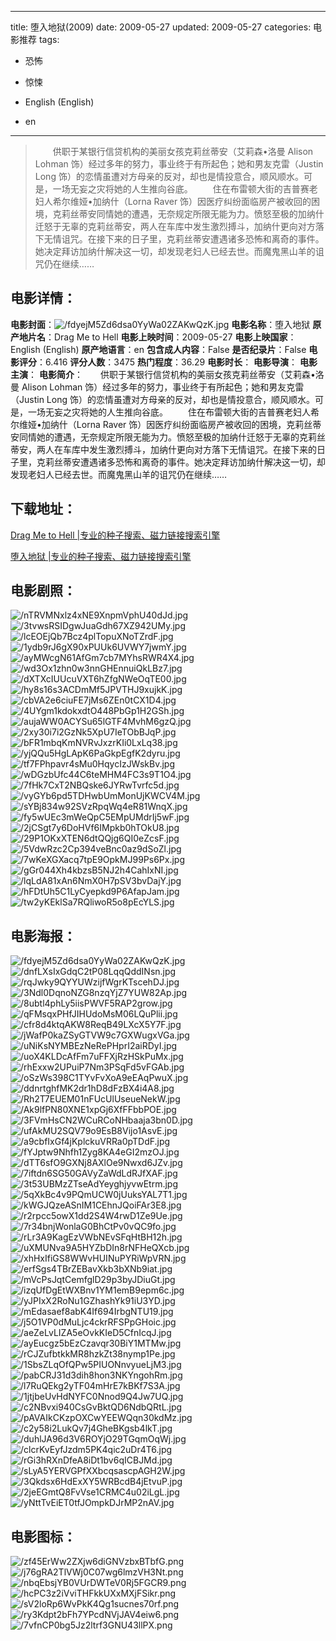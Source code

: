 
---
title: 堕入地狱(2009)
date: 2009-05-27
updated: 2009-05-27
categories: 电影推荐
tags:
- 恐怖
- 惊悚

- English (English)
- en
---


> 　　供职于某银行信贷机构的美丽女孩克莉丝蒂安（艾莉森•洛曼 Alison Lohman 饰）经过多年的努力，事业终于有所起色；她和男友克雷（Justin Long 饰）的恋情虽遭对方母亲的反对，却也是情投意合，顺风顺水。可是，一场无妄之灾将她的人生推向谷底。 　　住在布雷顿大街的吉普赛老妇人希尔维娅•加纳什（Lorna Raver 饰）因医疗纠纷面临房产被收回的困境，克莉丝蒂安同情她的遭遇，无奈规定所限无能为力。愤怒至极的加纳什迁怒于无辜的克莉丝蒂安，两人在车库中发生激烈搏斗，加纳什更向对方落下无情诅咒。在接下来的日子里，克莉丝蒂安遭遇诸多恐怖和离奇的事件。她决定拜访加纳什解决这一切，却发现老妇人已经去世。而魔鬼黑山羊的诅咒仍在继续……

## **电影详情**：

**电影封面**：<img src="https://image.tmdb.org/t/p/w200/fdyejM5Zd6dsa0YyWa02ZAKwQzK.jpg" alt="/fdyejM5Zd6dsa0YyWa02ZAKwQzK.jpg" title="/fdyejM5Zd6dsa0YyWa02ZAKwQzK.jpg">
**电影名称**：堕入地狱
**原产地片名**：Drag Me to Hell
**电影上映时间**：2009-05-27
**电影上映国家**：English (English)
**原产地语言**：en
**包含成人内容**：False
**是否纪录片**：False
**电影评分**：6.416
**评分人数**：3475
**热门程度**：36.29
**电影时长**：
**电影导演**：
**电影主演**：
**电影简介**：　　供职于某银行信贷机构的美丽女孩克莉丝蒂安（艾莉森•洛曼 Alison Lohman 饰）经过多年的努力，事业终于有所起色；她和男友克雷（Justin Long 饰）的恋情虽遭对方母亲的反对，却也是情投意合，顺风顺水。可是，一场无妄之灾将她的人生推向谷底。 　　住在布雷顿大街的吉普赛老妇人希尔维娅•加纳什（Lorna Raver 饰）因医疗纠纷面临房产被收回的困境，克莉丝蒂安同情她的遭遇，无奈规定所限无能为力。愤怒至极的加纳什迁怒于无辜的克莉丝蒂安，两人在车库中发生激烈搏斗，加纳什更向对方落下无情诅咒。在接下来的日子里，克莉丝蒂安遭遇诸多恐怖和离奇的事件。她决定拜访加纳什解决这一切，却发现老妇人已经去世。而魔鬼黑山羊的诅咒仍在继续……

## **下载地址**：
[Drag Me to Hell |专业的种子搜索、磁力链接搜索引擎](https://movie.amd794.com:2083/?search=Drag%20Me%20to%20Hell&ordering=&mode=match_phrase&page_size=10&page=1)

[堕入地狱 |专业的种子搜索、磁力链接搜索引擎](https://movie.amd794.com:2083/?search=%E5%A0%95%E5%85%A5%E5%9C%B0%E7%8B%B1&ordering=&mode=match_phrase&page_size=10&page=1)
 

## **电影剧照**：
<img src="https://image.tmdb.org/t/p/original/nTRVMNxlz4xNE9XnpmVphU40dJd.jpg" alt="/nTRVMNxlz4xNE9XnpmVphU40dJd.jpg" title="/nTRVMNxlz4xNE9XnpmVphU40dJd.jpg"><img src="https://image.tmdb.org/t/p/original/3tvwsRSIDgwJuaGdh67XZ942UMy.jpg" alt="/3tvwsRSIDgwJuaGdh67XZ942UMy.jpg" title="/3tvwsRSIDgwJuaGdh67XZ942UMy.jpg"><img src="https://image.tmdb.org/t/p/original/lcEOEjQb7Bcz4plTopuXNoTZrdF.jpg" alt="/lcEOEjQb7Bcz4plTopuXNoTZrdF.jpg" title="/lcEOEjQb7Bcz4plTopuXNoTZrdF.jpg"><img src="https://image.tmdb.org/t/p/original/1ydb9rJ6gX90xPUUk6UVWY7jwmY.jpg" alt="/1ydb9rJ6gX90xPUUk6UVWY7jwmY.jpg" title="/1ydb9rJ6gX90xPUUk6UVWY7jwmY.jpg"><img src="https://image.tmdb.org/t/p/original/ayMWcgN61AfGm7cb7MYhsRWR4X4.jpg" alt="/ayMWcgN61AfGm7cb7MYhsRWR4X4.jpg" title="/ayMWcgN61AfGm7cb7MYhsRWR4X4.jpg"><img src="https://image.tmdb.org/t/p/original/wd3Ox1zhn0w3nnGHEnnuiQkLBz7.jpg" alt="/wd3Ox1zhn0w3nnGHEnnuiQkLBz7.jpg" title="/wd3Ox1zhn0w3nnGHEnnuiQkLBz7.jpg"><img src="https://image.tmdb.org/t/p/original/dXTXcIUUcuVXT6hZfgNWeOqTE00.jpg" alt="/dXTXcIUUcuVXT6hZfgNWeOqTE00.jpg" title="/dXTXcIUUcuVXT6hZfgNWeOqTE00.jpg"><img src="https://image.tmdb.org/t/p/original/hy8s16s3ACDmMf5JPVTHJ9xujkK.jpg" alt="/hy8s16s3ACDmMf5JPVTHJ9xujkK.jpg" title="/hy8s16s3ACDmMf5JPVTHJ9xujkK.jpg"><img src="https://image.tmdb.org/t/p/original/cbVA2e6ciuFE7jMs6ZEn0tCX1D4.jpg" alt="/cbVA2e6ciuFE7jMs6ZEn0tCX1D4.jpg" title="/cbVA2e6ciuFE7jMs6ZEn0tCX1D4.jpg"><img src="https://image.tmdb.org/t/p/original/4UYgm1kdokxdtO448PbGp1H2GSh.jpg" alt="/4UYgm1kdokxdtO448PbGp1H2GSh.jpg" title="/4UYgm1kdokxdtO448PbGp1H2GSh.jpg"><img src="https://image.tmdb.org/t/p/original/aujaWW0ACYSu65lGTF4MvhM6gzQ.jpg" alt="/aujaWW0ACYSu65lGTF4MvhM6gzQ.jpg" title="/aujaWW0ACYSu65lGTF4MvhM6gzQ.jpg"><img src="https://image.tmdb.org/t/p/original/2xy30i7i2GzNk5XpU7IeTObBJqP.jpg" alt="/2xy30i7i2GzNk5XpU7IeTObBJqP.jpg" title="/2xy30i7i2GzNk5XpU7IeTObBJqP.jpg"><img src="https://image.tmdb.org/t/p/original/bFR1mbqKmNVRvJxzrKIi0LxLq38.jpg" alt="/bFR1mbqKmNVRvJxzrKIi0LxLq38.jpg" title="/bFR1mbqKmNVRvJxzrKIi0LxLq38.jpg"><img src="https://image.tmdb.org/t/p/original/yjQQu5HgLApK6PaGkpEgfK2dyru.jpg" alt="/yjQQu5HgLApK6PaGkpEgfK2dyru.jpg" title="/yjQQu5HgLApK6PaGkpEgfK2dyru.jpg"><img src="https://image.tmdb.org/t/p/original/tf7FPhpavr4sMu0HqycIzJWskBv.jpg" alt="/tf7FPhpavr4sMu0HqycIzJWskBv.jpg" title="/tf7FPhpavr4sMu0HqycIzJWskBv.jpg"><img src="https://image.tmdb.org/t/p/original/wDGzbUfc44C6teMHM4FC3s9T1O4.jpg" alt="/wDGzbUfc44C6teMHM4FC3s9T1O4.jpg" title="/wDGzbUfc44C6teMHM4FC3s9T1O4.jpg"><img src="https://image.tmdb.org/t/p/original/7fHk7CxT2NBQske6JYRwTvrfc5d.jpg" alt="/7fHk7CxT2NBQske6JYRwTvrfc5d.jpg" title="/7fHk7CxT2NBQske6JYRwTvrfc5d.jpg"><img src="https://image.tmdb.org/t/p/original/vyGYb6pd5TDHwbUmMonUjKWCV4M.jpg" alt="/vyGYb6pd5TDHwbUmMonUjKWCV4M.jpg" title="/vyGYb6pd5TDHwbUmMonUjKWCV4M.jpg"><img src="https://image.tmdb.org/t/p/original/sYBj834w92SVzRpqWq4eR81WnqX.jpg" alt="/sYBj834w92SVzRpqWq4eR81WnqX.jpg" title="/sYBj834w92SVzRpqWq4eR81WnqX.jpg"><img src="https://image.tmdb.org/t/p/original/fy5wUEc3mWeQpC5EMpUMdrIj5wF.jpg" alt="/fy5wUEc3mWeQpC5EMpUMdrIj5wF.jpg" title="/fy5wUEc3mWeQpC5EMpUMdrIj5wF.jpg"><img src="https://image.tmdb.org/t/p/original/2jCSgt7y6DoHVf6IMpkb0hTOkU8.jpg" alt="/2jCSgt7y6DoHVf6IMpkb0hTOkU8.jpg" title="/2jCSgt7y6DoHVf6IMpkb0hTOkU8.jpg"><img src="https://image.tmdb.org/t/p/original/29P1OKxXTEN6dtQQjg6QI0eZcsF.jpg" alt="/29P1OKxXTEN6dtQQjg6QI0eZcsF.jpg" title="/29P1OKxXTEN6dtQQjg6QI0eZcsF.jpg"><img src="https://image.tmdb.org/t/p/original/5VdwRzc2Cp394veBnc0az9dSoZl.jpg" alt="/5VdwRzc2Cp394veBnc0az9dSoZl.jpg" title="/5VdwRzc2Cp394veBnc0az9dSoZl.jpg"><img src="https://image.tmdb.org/t/p/original/7wKeXGXacq7tpE9OpkMJ99Ps6Px.jpg" alt="/7wKeXGXacq7tpE9OpkMJ99Ps6Px.jpg" title="/7wKeXGXacq7tpE9OpkMJ99Ps6Px.jpg"><img src="https://image.tmdb.org/t/p/original/gGr044Xh4kbzsB5NJ2h4CahIxNI.jpg" alt="/gGr044Xh4kbzsB5NJ2h4CahIxNI.jpg" title="/gGr044Xh4kbzsB5NJ2h4CahIxNI.jpg"><img src="https://image.tmdb.org/t/p/original/lqLdA81xAn6NmX0H7pSV3bvDajY.jpg" alt="/lqLdA81xAn6NmX0H7pSV3bvDajY.jpg" title="/lqLdA81xAn6NmX0H7pSV3bvDajY.jpg"><img src="https://image.tmdb.org/t/p/original/hFDtUh5C1LyCyepkd9P6AfapJam.jpg" alt="/hFDtUh5C1LyCyepkd9P6AfapJam.jpg" title="/hFDtUh5C1LyCyepkd9P6AfapJam.jpg"><img src="https://image.tmdb.org/t/p/original/tw2yKEklSa7RQliwoR5o8pEcYLS.jpg" alt="/tw2yKEklSa7RQliwoR5o8pEcYLS.jpg" title="/tw2yKEklSa7RQliwoR5o8pEcYLS.jpg">

## **电影海报**：
<img src="https://image.tmdb.org/t/p/original/fdyejM5Zd6dsa0YyWa02ZAKwQzK.jpg" alt="/fdyejM5Zd6dsa0YyWa02ZAKwQzK.jpg" title="/fdyejM5Zd6dsa0YyWa02ZAKwQzK.jpg"><img src="https://image.tmdb.org/t/p/original/dnfLXsIxGdqC2tP08LqqQddINsn.jpg" alt="/dnfLXsIxGdqC2tP08LqqQddINsn.jpg" title="/dnfLXsIxGdqC2tP08LqqQddINsn.jpg"><img src="https://image.tmdb.org/t/p/original/rqJwky9QYYUWzijfWgrKTscehDJ.jpg" alt="/rqJwky9QYYUWzijfWgrKTscehDJ.jpg" title="/rqJwky9QYYUWzijfWgrKTscehDJ.jpg"><img src="https://image.tmdb.org/t/p/original/3Ndl0DqnoNZG8nzqYjZ7YUW82Ap.jpg" alt="/3Ndl0DqnoNZG8nzqYjZ7YUW82Ap.jpg" title="/3Ndl0DqnoNZG8nzqYjZ7YUW82Ap.jpg"><img src="https://image.tmdb.org/t/p/original/8ubtl4phLy5iisPWVF5RAP2grow.jpg" alt="/8ubtl4phLy5iisPWVF5RAP2grow.jpg" title="/8ubtl4phLy5iisPWVF5RAP2grow.jpg"><img src="https://image.tmdb.org/t/p/original/qFMsqxPHfJIHUdoMsM06LQuPlii.jpg" alt="/qFMsqxPHfJIHUdoMsM06LQuPlii.jpg" title="/qFMsqxPHfJIHUdoMsM06LQuPlii.jpg"><img src="https://image.tmdb.org/t/p/original/cfr8d4ktqAKW8ReqB49LXcX5Y7F.jpg" alt="/cfr8d4ktqAKW8ReqB49LXcX5Y7F.jpg" title="/cfr8d4ktqAKW8ReqB49LXcX5Y7F.jpg"><img src="https://image.tmdb.org/t/p/original/jWafP0kaZSyGTVW9c7GXWugxVGa.jpg" alt="/jWafP0kaZSyGTVW9c7GXWugxVGa.jpg" title="/jWafP0kaZSyGTVW9c7GXWugxVGa.jpg"><img src="https://image.tmdb.org/t/p/original/uNiKsNYMBEzNeRePHprI2aiRDyI.jpg" alt="/uNiKsNYMBEzNeRePHprI2aiRDyI.jpg" title="/uNiKsNYMBEzNeRePHprI2aiRDyI.jpg"><img src="https://image.tmdb.org/t/p/original/uoX4KLDcAfFm7uFFXjRzHSkPuMx.jpg" alt="/uoX4KLDcAfFm7uFFXjRzHSkPuMx.jpg" title="/uoX4KLDcAfFm7uFFXjRzHSkPuMx.jpg"><img src="https://image.tmdb.org/t/p/original/rhExxw2UPuiP7Nm3PSqFd5vFGAb.jpg" alt="/rhExxw2UPuiP7Nm3PSqFd5vFGAb.jpg" title="/rhExxw2UPuiP7Nm3PSqFd5vFGAb.jpg"><img src="https://image.tmdb.org/t/p/original/oSzWs398C1TYvFvXoA9eEAqPwuX.jpg" alt="/oSzWs398C1TYvFvXoA9eEAqPwuX.jpg" title="/oSzWs398C1TYvFvXoA9eEAqPwuX.jpg"><img src="https://image.tmdb.org/t/p/original/ddnrtghfMK2dr1hD8dFzBX4i4A8.jpg" alt="/ddnrtghfMK2dr1hD8dFzBX4i4A8.jpg" title="/ddnrtghfMK2dr1hD8dFzBX4i4A8.jpg"><img src="https://image.tmdb.org/t/p/original/Rh2T7EUEM01nFUcUlUseueNekW.jpg" alt="/Rh2T7EUEM01nFUcUlUseueNekW.jpg" title="/Rh2T7EUEM01nFUcUlUseueNekW.jpg"><img src="https://image.tmdb.org/t/p/original/Ak9lfPN80XNE1xpGj6XfFFbbPOE.jpg" alt="/Ak9lfPN80XNE1xpGj6XfFFbbPOE.jpg" title="/Ak9lfPN80XNE1xpGj6XfFFbbPOE.jpg"><img src="https://image.tmdb.org/t/p/original/3FVmHsCN2WCuRCoNHbaaja3bn0D.jpg" alt="/3FVmHsCN2WCuRCoNHbaaja3bn0D.jpg" title="/3FVmHsCN2WCuRCoNHbaaja3bn0D.jpg"><img src="https://image.tmdb.org/t/p/original/ufAkMU2SQV79o9EsB8Vijo1AsvE.jpg" alt="/ufAkMU2SQV79o9EsB8Vijo1AsvE.jpg" title="/ufAkMU2SQV79o9EsB8Vijo1AsvE.jpg"><img src="https://image.tmdb.org/t/p/original/a9cbfIxGf4jKplckuVRRa0pTDdF.jpg" alt="/a9cbfIxGf4jKplckuVRRa0pTDdF.jpg" title="/a9cbfIxGf4jKplckuVRRa0pTDdF.jpg"><img src="https://image.tmdb.org/t/p/original/fYJptw9Nhfh1Zyg8KA4eGI2mzOJ.jpg" alt="/fYJptw9Nhfh1Zyg8KA4eGI2mzOJ.jpg" title="/fYJptw9Nhfh1Zyg8KA4eGI2mzOJ.jpg"><img src="https://image.tmdb.org/t/p/original/dTT6sfO9GXNj8AXlOe9Nwxd6JZv.jpg" alt="/dTT6sfO9GXNj8AXlOe9Nwxd6JZv.jpg" title="/dTT6sfO9GXNj8AXlOe9Nwxd6JZv.jpg"><img src="https://image.tmdb.org/t/p/original/7iftdn6SG50GAVyZaWdLdRJfXAF.jpg" alt="/7iftdn6SG50GAVyZaWdLdRJfXAF.jpg" title="/7iftdn6SG50GAVyZaWdLdRJfXAF.jpg"><img src="https://image.tmdb.org/t/p/original/3t53UBMzZTseAdYeyghjyvwEtrm.jpg" alt="/3t53UBMzZTseAdYeyghjyvwEtrm.jpg" title="/3t53UBMzZTseAdYeyghjyvwEtrm.jpg"><img src="https://image.tmdb.org/t/p/original/5qXkBc4v9PQmUCW0jUuksYAL7T1.jpg" alt="/5qXkBc4v9PQmUCW0jUuksYAL7T1.jpg" title="/5qXkBc4v9PQmUCW0jUuksYAL7T1.jpg"><img src="https://image.tmdb.org/t/p/original/kWGJQzeASnIM1CEhnJQoiFAr3E8.jpg" alt="/kWGJQzeASnIM1CEhnJQoiFAr3E8.jpg" title="/kWGJQzeASnIM1CEhnJQoiFAr3E8.jpg"><img src="https://image.tmdb.org/t/p/original/r2rpcc5owX1dd2S4W4rwD1Ze9Ue.jpg" alt="/r2rpcc5owX1dd2S4W4rwD1Ze9Ue.jpg" title="/r2rpcc5owX1dd2S4W4rwD1Ze9Ue.jpg"><img src="https://image.tmdb.org/t/p/original/7r34bnjWonlaG0BhCtPv0vQC9fo.jpg" alt="/7r34bnjWonlaG0BhCtPv0vQC9fo.jpg" title="/7r34bnjWonlaG0BhCtPv0vQC9fo.jpg"><img src="https://image.tmdb.org/t/p/original/rLr3A9KagEzVWbNEvSFqHtBH12h.jpg" alt="/rLr3A9KagEzVWbNEvSFqHtBH12h.jpg" title="/rLr3A9KagEzVWbNEvSFqHtBH12h.jpg"><img src="https://image.tmdb.org/t/p/original/uXMUNva9A5HYZbDIn8rNFHeQXcb.jpg" alt="/uXMUNva9A5HYZbDIn8rNFHeQXcb.jpg" title="/uXMUNva9A5HYZbDIn8rNFHeQXcb.jpg"><img src="https://image.tmdb.org/t/p/original/xhHxIfiGS8WWvHUINuPYRiWpVRN.jpg" alt="/xhHxIfiGS8WWvHUINuPYRiWpVRN.jpg" title="/xhHxIfiGS8WWvHUINuPYRiWpVRN.jpg"><img src="https://image.tmdb.org/t/p/original/erfSgs4TBrZEBavXkb3bXNb9iat.jpg" alt="/erfSgs4TBrZEBavXkb3bXNb9iat.jpg" title="/erfSgs4TBrZEBavXkb3bXNb9iat.jpg"><img src="https://image.tmdb.org/t/p/original/mVcPsJqtCemfglD29p3byJDiuGt.jpg" alt="/mVcPsJqtCemfglD29p3byJDiuGt.jpg" title="/mVcPsJqtCemfglD29p3byJDiuGt.jpg"><img src="https://image.tmdb.org/t/p/original/izqUfDgEtWXBnv1YM1emB9epm6c.jpg" alt="/izqUfDgEtWXBnv1YM1emB9epm6c.jpg" title="/izqUfDgEtWXBnv1YM1emB9epm6c.jpg"><img src="https://image.tmdb.org/t/p/original/yJPIxX2RoNu1GZhashYk91iU3YD.jpg" alt="/yJPIxX2RoNu1GZhashYk91iU3YD.jpg" title="/yJPIxX2RoNu1GZhashYk91iU3YD.jpg"><img src="https://image.tmdb.org/t/p/original/mEdasaef8abK4If694IrbgNTU19.jpg" alt="/mEdasaef8abK4If694IrbgNTU19.jpg" title="/mEdasaef8abK4If694IrbgNTU19.jpg"><img src="https://image.tmdb.org/t/p/original/j5O1VP0dMuLjc4ckrRFSPpGHoic.jpg" alt="/j5O1VP0dMuLjc4ckrRFSPpGHoic.jpg" title="/j5O1VP0dMuLjc4ckrRFSPpGHoic.jpg"><img src="https://image.tmdb.org/t/p/original/aeZeLvLIZA5eOvkKIeD5CfnIcqJ.jpg" alt="/aeZeLvLIZA5eOvkKIeD5CfnIcqJ.jpg" title="/aeZeLvLIZA5eOvkKIeD5CfnIcqJ.jpg"><img src="https://image.tmdb.org/t/p/original/ayEucgz5bEzCzavqr30BiY1MTMw.jpg" alt="/ayEucgz5bEzCzavqr30BiY1MTMw.jpg" title="/ayEucgz5bEzCzavqr30BiY1MTMw.jpg"><img src="https://image.tmdb.org/t/p/original/rCJZufbtkkMR8hzkZt38nymp1Pe.jpg" alt="/rCJZufbtkkMR8hzkZt38nymp1Pe.jpg" title="/rCJZufbtkkMR8hzkZt38nymp1Pe.jpg"><img src="https://image.tmdb.org/t/p/original/1SbsZLqOfQPw5PIUONnvyueLjM3.jpg" alt="/1SbsZLqOfQPw5PIUONnvyueLjM3.jpg" title="/1SbsZLqOfQPw5PIUONnvyueLjM3.jpg"><img src="https://image.tmdb.org/t/p/original/pabCRJ31d3dih8hon3NKYngohRm.jpg" alt="/pabCRJ31d3dih8hon3NKYngohRm.jpg" title="/pabCRJ31d3dih8hon3NKYngohRm.jpg"><img src="https://image.tmdb.org/t/p/original/l7RuQEkg2yTF04mHrE7kBKf7S3A.jpg" alt="/l7RuQEkg2yTF04mHrE7kBKf7S3A.jpg" title="/l7RuQEkg2yTF04mHrE7kBKf7S3A.jpg"><img src="https://image.tmdb.org/t/p/original/1jtjbeUvHdNYFC0Nnod9Q4Jw7UQ.jpg" alt="/1jtjbeUvHdNYFC0Nnod9Q4Jw7UQ.jpg" title="/1jtjbeUvHdNYFC0Nnod9Q4Jw7UQ.jpg"><img src="https://image.tmdb.org/t/p/original/c2NBvxi940CsGvBktQD6NdbQRtL.jpg" alt="/c2NBvxi940CsGvBktQD6NdbQRtL.jpg" title="/c2NBvxi940CsGvBktQD6NdbQRtL.jpg"><img src="https://image.tmdb.org/t/p/original/pAVAIkCKzpOXCwYEEWQqn30kdMz.jpg" alt="/pAVAIkCKzpOXCwYEEWQqn30kdMz.jpg" title="/pAVAIkCKzpOXCwYEEWQqn30kdMz.jpg"><img src="https://image.tmdb.org/t/p/original/c2y58i2LukQv7j4GheBKgsb4lkT.jpg" alt="/c2y58i2LukQv7j4GheBKgsb4lkT.jpg" title="/c2y58i2LukQv7j4GheBKgsb4lkT.jpg"><img src="https://image.tmdb.org/t/p/original/duhlJA96d3V6ROYjO29TGqmOqWj.jpg" alt="/duhlJA96d3V6ROYjO29TGqmOqWj.jpg" title="/duhlJA96d3V6ROYjO29TGqmOqWj.jpg"><img src="https://image.tmdb.org/t/p/original/clcrKvEyfJzdm5PK4qic2uDr4T6.jpg" alt="/clcrKvEyfJzdm5PK4qic2uDr4T6.jpg" title="/clcrKvEyfJzdm5PK4qic2uDr4T6.jpg"><img src="https://image.tmdb.org/t/p/original/rGi3hRXnDfeA8iDt1bv6qICBJMd.jpg" alt="/rGi3hRXnDfeA8iDt1bv6qICBJMd.jpg" title="/rGi3hRXnDfeA8iDt1bv6qICBJMd.jpg"><img src="https://image.tmdb.org/t/p/original/sLyA5YERVGPfXXbcqsascpAGH2W.jpg" alt="/sLyA5YERVGPfXXbcqsascpAGH2W.jpg" title="/sLyA5YERVGPfXXbcqsascpAGH2W.jpg"><img src="https://image.tmdb.org/t/p/original/3Qkdsx6HdExXY5WRBcdB4jEtvuP.jpg" alt="/3Qkdsx6HdExXY5WRBcdB4jEtvuP.jpg" title="/3Qkdsx6HdExXY5WRBcdB4jEtvuP.jpg"><img src="https://image.tmdb.org/t/p/original/2jeEGmtQ8FvVse1CRMC4u02iLgL.jpg" alt="/2jeEGmtQ8FvVse1CRMC4u02iLgL.jpg" title="/2jeEGmtQ8FvVse1CRMC4u02iLgL.jpg"><img src="https://image.tmdb.org/t/p/original/yNttTvEiET0tfJOmpkDJrMP2nAV.jpg" alt="/yNttTvEiET0tfJOmpkDJrMP2nAV.jpg" title="/yNttTvEiET0tfJOmpkDJrMP2nAV.jpg">

## **电影图标**：
<img src="https://image.tmdb.org/t/p/original/zf45ErWw2ZXjw6diGNVzbxBTbfG.png" alt="/zf45ErWw2ZXjw6diGNVzbxBTbfG.png" title="/zf45ErWw2ZXjw6diGNVzbxBTbfG.png"><img src="https://image.tmdb.org/t/p/original/j76gRA2TlVWj0C07wg6lmzVH3Nt.png" alt="/j76gRA2TlVWj0C07wg6lmzVH3Nt.png" title="/j76gRA2TlVWj0C07wg6lmzVH3Nt.png"><img src="https://image.tmdb.org/t/p/original/nbqEbsjYB0VUrDWTeV0Rj5FGCR9.png" alt="/nbqEbsjYB0VUrDWTeV0Rj5FGCR9.png" title="/nbqEbsjYB0VUrDWTeV0Rj5FGCR9.png"><img src="https://image.tmdb.org/t/p/original/hcPC3z2iVviTHFkkUXxMXjFSikr.png" alt="/hcPC3z2iVviTHFkkUXxMXjFSikr.png" title="/hcPC3z2iVviTHFkkUXxMXjFSikr.png"><img src="https://image.tmdb.org/t/p/original/sV2loRp6WvPkK4Qg1sucnes70rf.png" alt="/sV2loRp6WvPkK4Qg1sucnes70rf.png" title="/sV2loRp6WvPkK4Qg1sucnes70rf.png"><img src="https://image.tmdb.org/t/p/original/ry3Kdpt2bFh7YPcdNVjJAV4eiw6.png" alt="/ry3Kdpt2bFh7YPcdNVjJAV4eiw6.png" title="/ry3Kdpt2bFh7YPcdNVjJAV4eiw6.png"><img src="https://image.tmdb.org/t/p/original/7vfnCP0bg5Jz2ltrf3GNU43llPX.png" alt="/7vfnCP0bg5Jz2ltrf3GNU43llPX.png" title="/7vfnCP0bg5Jz2ltrf3GNU43llPX.png">
